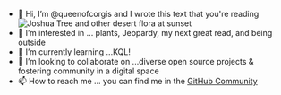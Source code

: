 - 👋 Hi, I’m @queenofcorgis and I wrote this text that you're reading 
![Joshua Tree and other desert flora at sunset](https://user-images.githubusercontent.com/92824518/145449253-947a7620-c23c-4c02-afe6-8edb5bf20b28.JPG) 
- 👀 I’m interested in ... plants, Jeopardy, my next great read, and being outside
- 🌱 I’m currently learning ...KQL!
- 💞️ I’m looking to collaborate on ...diverse open source projects & fostering community in a digital space
- 📫 How to reach me ... you can find me in the [GitHub Community](https://github.community/)

<!---
queenofcorgis/queenofcorgis is a ✨ special ✨ repository because its `README.md` (this file) appears on your GitHub profile.
You can click the Preview link to take a look at your changes.
--->
